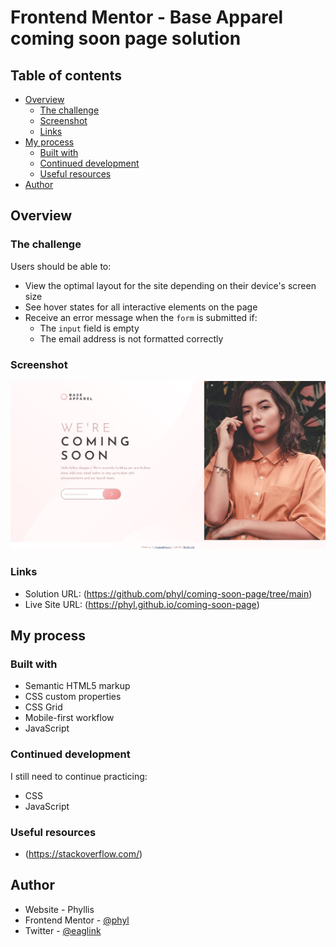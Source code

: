 # Frontend Mentor - Base Apparel coming soon page solution

## Table of contents

- [Overview](#overview)
  - [The challenge](#the-challenge)
  - [Screenshot](#screenshot)
  - [Links](#links)
- [My process](#my-process)
  - [Built with](#built-with)
  - [Continued development](#continued-development)
  - [Useful resources](#useful-resources)
- [Author](#author)

## Overview

### The challenge

Users should be able to:

- View the optimal layout for the site depending on their device's screen size
- See hover states for all interactive elements on the page
- Receive an error message when the `form` is submitted if:
  - The `input` field is empty
  - The email address is not formatted correctly

### Screenshot

![](./screenshot.jpg)

### Links

- Solution URL: (https://github.com/phyl/coming-soon-page/tree/main)
- Live Site URL: (https://phyl.github.io/coming-soon-page)

## My process

### Built with

- Semantic HTML5 markup
- CSS custom properties
- CSS Grid
- Mobile-first workflow
- JavaScript

### Continued development

I still need to continue practicing:

- CSS
- JavaScript

### Useful resources

- (https://stackoverflow.com/) 

## Author

- Website - Phyllis
- Frontend Mentor - [@phyl](https://www.frontendmentor.io/profile/phyl)
- Twitter - [@eaglink](https://www.twitter.com/eaglink)
